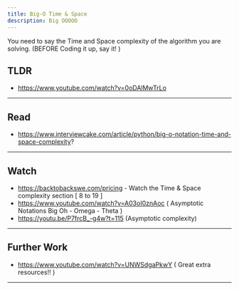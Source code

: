 ```yaml
---
title: Big-O Time & Space
description: Big OOOOO
---
```

You need to say the Time and Space complexity of the algorithm you are solving. (BEFORE Coding it up, say it! ) 

## TLDR
- https://www.youtube.com/watch?v=0oDAlMwTrLo 


---
## Read
- https://www.interviewcake.com/article/python/big-o-notation-time-and-space-complexity?

---
## Watch
- https://backtobackswe.com/pricing - Watch the Time & Space complexity section [ 8 to 19 ]
- https://www.youtube.com/watch?v=A03oI0znAoc ( Asymptotic Notations Big Oh - Omega - Theta )
- https://youtu.be/P7frcB_-g4w?t=115 (Asymptotic complexity)


---
## Further Work 

- https://www.youtube.com/watch?v=UNWSdgaPkwY ( Great extra resources!! )

---
